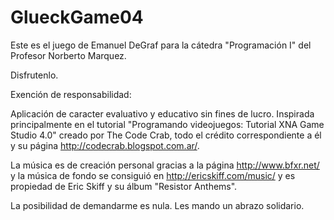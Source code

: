 GlueckGame04
============

Este es el juego de Emanuel DeGraf para la cátedra "Programación I" del Profesor Norberto Marquez.

Disfrutenlo.

Exención de responsabilidad:

Aplicación de caracter evaluativo y educativo sin fines de lucro. Inspirada principalmente en el tutorial "Programando videojuegos: Tutorial XNA Game Studio 4.0" creado por The Code Crab, todo el crédito correspondiente a él y su página http://codecrab.blogspot.com.ar/.

La música es de creación personal gracias a la página http://www.bfxr.net/ y la música de fondo se consiguió en http://ericskiff.com/music/ y es propiedad de Eric Skiff y su álbum "Resistor Anthems".

La posibilidad de demandarme es nula. Les mando un abrazo solidario.

